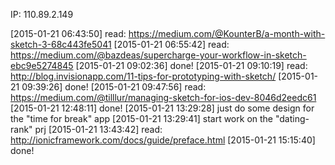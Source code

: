 IP: 110.89.2.149

[2015-01-21 06:43:50] read: https://medium.com/@KounterB/a-month-with-sketch-3-68c443fe5041
[2015-01-21 06:55:42] read: https://medium.com/@bazdeas/supercharge-your-workflow-in-sketch-ebc9e5274845
[2015-01-21 09:02:36] done!
[2015-01-21 09:10:19] read: http://blog.invisionapp.com/11-tips-for-prototyping-with-sketch/
[2015-01-21 09:39:26] done!
[2015-01-21 09:47:56] read: https://medium.com/@tilllur/managing-sketch-for-ios-dev-8046d2eedc61
[2015-01-21 12:48:11] done!
[2015-01-21 13:29:28] just do some design for the "time for break" app
[2015-01-21 13:29:41] start work on the "dating-rank" prj
[2015-01-21 13:43:42] read: http://ionicframework.com/docs/guide/preface.html
[2015-01-21 15:15:40] done!